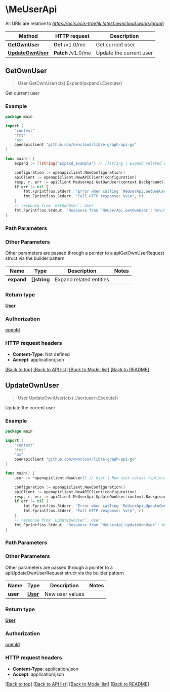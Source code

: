 # \MeUserApi

All URIs are relative to *https://ocis.ocis-traefik.latest.owncloud.works/graph*

Method | HTTP request | Description
------------- | ------------- | -------------
[**GetOwnUser**](MeUserApi.md#GetOwnUser) | **Get** /v1.0/me | Get current user
[**UpdateOwnUser**](MeUserApi.md#UpdateOwnUser) | **Patch** /v1.0/me | Update the current user



## GetOwnUser

> User GetOwnUser(ctx).Expand(expand).Execute()

Get current user

### Example

```go
package main

import (
	"context"
	"fmt"
	"os"
	openapiclient "github.com/owncloud/libre-graph-api-go"
)

func main() {
	expand := []string{"Expand_example"} // []string | Expand related entities (optional)

	configuration := openapiclient.NewConfiguration()
	apiClient := openapiclient.NewAPIClient(configuration)
	resp, r, err := apiClient.MeUserApi.GetOwnUser(context.Background()).Expand(expand).Execute()
	if err != nil {
		fmt.Fprintf(os.Stderr, "Error when calling `MeUserApi.GetOwnUser``: %v\n", err)
		fmt.Fprintf(os.Stderr, "Full HTTP response: %v\n", r)
	}
	// response from `GetOwnUser`: User
	fmt.Fprintf(os.Stdout, "Response from `MeUserApi.GetOwnUser`: %v\n", resp)
}
```

### Path Parameters



### Other Parameters

Other parameters are passed through a pointer to a apiGetOwnUserRequest struct via the builder pattern


Name | Type | Description  | Notes
------------- | ------------- | ------------- | -------------
 **expand** | **[]string** | Expand related entities | 

### Return type

[**User**](User.md)

### Authorization

[openId](../README.md#openId)

### HTTP request headers

- **Content-Type**: Not defined
- **Accept**: application/json

[[Back to top]](#) [[Back to API list]](../README.md#documentation-for-api-endpoints)
[[Back to Model list]](../README.md#documentation-for-models)
[[Back to README]](../README.md)


## UpdateOwnUser

> User UpdateOwnUser(ctx).User(user).Execute()

Update the current user

### Example

```go
package main

import (
	"context"
	"fmt"
	"os"
	openapiclient "github.com/owncloud/libre-graph-api-go"
)

func main() {
	user := *openapiclient.NewUser() // User | New user values (optional)

	configuration := openapiclient.NewConfiguration()
	apiClient := openapiclient.NewAPIClient(configuration)
	resp, r, err := apiClient.MeUserApi.UpdateOwnUser(context.Background()).User(user).Execute()
	if err != nil {
		fmt.Fprintf(os.Stderr, "Error when calling `MeUserApi.UpdateOwnUser``: %v\n", err)
		fmt.Fprintf(os.Stderr, "Full HTTP response: %v\n", r)
	}
	// response from `UpdateOwnUser`: User
	fmt.Fprintf(os.Stdout, "Response from `MeUserApi.UpdateOwnUser`: %v\n", resp)
}
```

### Path Parameters



### Other Parameters

Other parameters are passed through a pointer to a apiUpdateOwnUserRequest struct via the builder pattern


Name | Type | Description  | Notes
------------- | ------------- | ------------- | -------------
 **user** | [**User**](User.md) | New user values | 

### Return type

[**User**](User.md)

### Authorization

[openId](../README.md#openId)

### HTTP request headers

- **Content-Type**: application/json
- **Accept**: application/json

[[Back to top]](#) [[Back to API list]](../README.md#documentation-for-api-endpoints)
[[Back to Model list]](../README.md#documentation-for-models)
[[Back to README]](../README.md)

